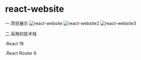 ﻿# react-website

一.项目展示
![react-website](https://user-images.githubusercontent.com/106876072/183002626-41f79cc3-872a-4942-99cb-0893d13f59ad.jpg)
![react-website2](https://user-images.githubusercontent.com/106876072/183002631-cfaff8a2-5a4f-4e3c-b5f7-83366809809f.jpg)
![react-website3](https://user-images.githubusercontent.com/106876072/183002640-81fd11a1-f9c3-4415-9754-d1e6c809e134.jpg)

二.采用的技术栈

.React 18

.React Router 6



